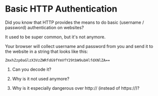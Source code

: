 # Basic HTTP Authentication

Did you know that HTTP provides the means to do basic (username / password) authentication on websites?

It used to be super common, but it's not anymore.

Your browser will collect username and password from you and send it to the website in a string that looks like this:

```
ZmxhZzp0aGlzX3VzZWRfdG9fYmVfY29tbW9ubHlfdXNlZA==
```

1. Can you decode it? 

2. Why is it not used anymore?

3. Why is it especially dangerous over http:// (instead of https://)?
